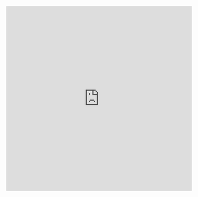 <iframe scrolling="no" src="http://player.youku.com/embed/XMTI1OTg4NDQ0MA==" align="" width="100%" frameborder="0" height="500"></iframe>